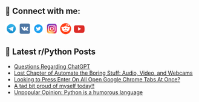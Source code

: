 ## 🔎 Connect with me:
[<img src="https://github.com/bullbesh/bullbesh/blob/main/images/Telegram.png" width="32" height="32" />](https://t.me/bullbesh)
[<img src="https://github.com/bullbesh/bullbesh/blob/main/images/VK.png" width="32" height="32" />](https://vk.com/bullbesh)
[<img src="https://github.com/bullbesh/bullbesh/blob/main/images/Twitter.png" width="32" height="32" />](https://twitter.com/bullbesh1)
[<img src="https://github.com/bullbesh/bullbesh/blob/main/images/Instagram.png" width="32" height="32" />](https://www.instagram.com/bullbesh)
[<img src="https://github.com/bullbesh/bullbesh/blob/main/images/Reddit.png" width="32" height="32" />](https://www.reddit.com/user/bullbesh)
[<img src="https://github.com/bullbesh/bullbesh/blob/main/images/YouTube.png" width="32" height="32" />](https://www.youtube.com/channel/UCtfjRs6uzgq5mfm8S06WTcg)

## 📕 Latest r/Python Posts
<!-- BLOG-POST-LIST:START -->
- [Questions Regarding ChatGPT](https://www.reddit.com/r/Python/comments/1lux6dh/questions_regarding_chatgpt/)
- [Lost Chapter of Automate the Boring Stuff: Audio, Video, and Webcams](https://www.reddit.com/r/Python/comments/1luv77k/lost_chapter_of_automate_the_boring_stuff_audio/)
- [Looking to Press Enter On All Open Google Chrome Tabs At Once?](https://www.reddit.com/r/Python/comments/1lutl6h/looking_to_press_enter_on_all_open_google_chrome/)
- [A tad bit proud of myself today!!](https://www.reddit.com/r/Python/comments/1lupse7/a_tad_bit_proud_of_myself_today/)
- [Unpopular Opinion: Python is a humorous language](https://www.reddit.com/r/Python/comments/1lumxkq/unpopular_opinion_python_is_a_humorous_language/)
<!-- BLOG-POST-LIST:END -->
